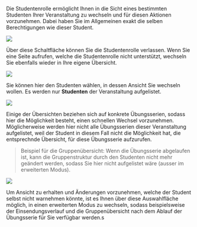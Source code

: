 
Die Studentenrolle ermöglicht Ihnen in die Sicht eines bestimmten Studenten Ihrer Veranstaltung zu wechseln und für diesen Aktionen vorzunehmen. Dabei haben Sie im Allgemeinen exakt die selben Berechtigungen wie dieser Student.

![](studentModeA.png)

Über diese Schaltfläche können Sie die Studentenrolle verlassen. Wenn Sie eine Seite aufrufen, welche die Studentenrolle nicht unterstützt, wechseln Sie ebenfalls wieder in Ihre eigene Übersicht.

![](studentModeB.png)

Sie können hier den Studenten wählen, in dessen Ansicht Sie wechseln wollen. Es werden nur **Studenten** der Veranstaltung aufgelistet.

![](studentModeC.png)

Einige der Übersichten beziehen sich auf konkrete Übungsserien, sodass hier die Möglichkeit besteht, einen schnellen Wechsel vorzunehmen. Möglicherweise werden hier nicht alle Übungsserien dieser Veranstaltung aufgelistet, weil der Student in diesem Fall nicht die Möglichkeit hat, die entsprechnde Übersicht, für diese Übungsserie aufzurufen.

> Beispiel für die Gruppenübersicht: Wenn die Übungsserie abgelaufen ist, kann die Gruppenstruktur durch den Studenten nicht mehr geändert werden, sodass Sie hier nicht aufgelistet wäre (ausser im erweiterten Modus).

![](studentModeD.png)

Um Ansicht zu erhalten und Änderungen vorzunehmen, welche der Student selbst nicht warnehmen könnte, ist es Ihnen über diese Auswahlfläche möglich, in einen erweiterten Modus zu wechseln, sodass beispielsweise der Einsendungsverlauf und die Gruppenübersicht nach dem Ablauf der Übungsserie für Sie verfügbar werden.s